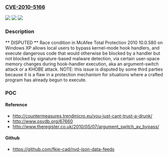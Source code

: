 ### [CVE-2010-5166](https://cve.mitre.org/cgi-bin/cvename.cgi?name=CVE-2010-5166)
![](https://img.shields.io/static/v1?label=Product&message=n%2Fa&color=blue)
![](https://img.shields.io/static/v1?label=Version&message=n%2Fa&color=blue)
![](https://img.shields.io/static/v1?label=Vulnerability&message=n%2Fa&color=brighgreen)

### Description

** DISPUTED ** Race condition in McAfee Total Protection 2010 10.0.580 on Windows XP allows local users to bypass kernel-mode hook handlers, and execute dangerous code that would otherwise be blocked by a handler but not blocked by signature-based malware detection, via certain user-space memory changes during hook-handler execution, aka an argument-switch attack or a KHOBE attack.  NOTE: this issue is disputed by some third parties because it is a flaw in a protection mechanism for situations where a crafted program has already begun to execute.

### POC

#### Reference
- http://countermeasures.trendmicro.eu/you-just-cant-trust-a-drunk/
- http://www.osvdb.org/67660
- http://www.theregister.co.uk/2010/05/07/argument_switch_av_bypass/

#### Github
- https://github.com/fkie-cad/nvd-json-data-feeds

